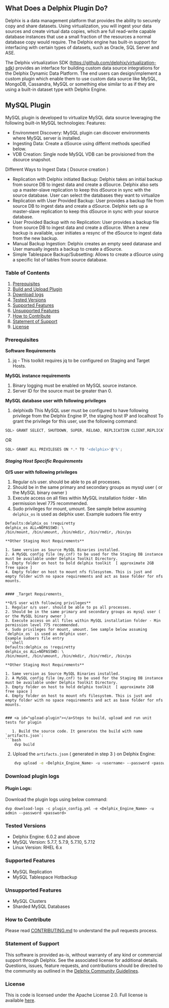 ## 
## What Does a Delphix Plugin Do?
Delphix is a data management platform that provides the ability to securely copy and share datasets. Using virtualization, you will ingest your data sources and create virtual data copies, which are full read-write capable database instances that use a small fraction of the resources a normal database copy would require. The Delphix engine has built-in support for interfacing with certain types of datasets, such as Oracle, SQL Server and ASE.

The Delphix virtualization SDK (https://github.com/delphix/virtualization-sdk) provides an interface for building custom data source integrations for the Delphix Dynamic Data Platform. The end users can design/implement a custom plugin which enable them to use custom data source like MySQL, MongoDB, Cassandra, MySQL or something else similar to as if they are using a built-in dataset type with Delphix Engine.

## MySQL Plugin
MySQL plugin is developed to virtualize MySQL data source leveraging the following built-in MySQL technologies:
Features:
  - Environment Discovery: MySQL plugin can discover environments where MySQL server is installed.
  - Ingesting Data: Create a dSource using differnt methods specified below. 
  - VDB Creation: Single node MySQL VDB can be provisioned from the dsource snapshot.

Different Ways to Ingest Data ( Dsource creation )
  - Replication with Delphix initiated Backup: Delphix takes an initial backup from source DB to ingest data and create a dSource. Delphix also sets up a master-slave replication to keep this dSource in sync with the source database. User can select the databases they want to virtualize
  - Replication with User Provided Backup: User provides a backup file from source DB to ingest data and create a dSource. Delphix sets up a master-slave replication to keep this dSource in sync with your source database. 
  - User Provided Backup with no Replication: User provides a backup file from source DB to ingest data and create a dSource. When a new backup is available, user initiates a resync of the dSource to ingest data from the new backup.
  - Manual Backup Ingestion: Delphix creates an empty seed datanase and User manually ingests a backup to create a dSource.
  - Simple Tablespace Backup/Subsetting: Allows to create a dSource using a specific list of tables from source database.
 

### Table of Contents
1. [Prerequisites](#requirements-plugin)
2. [Build and Upload Plugin](#upload-plugin)
3. [Download logs](#run_unit_test_case)
4. [Tested Versions](#tested-versions)
5. [Supported Features](#support-features)
6. [Unsupported Features](#unsupported-features)
7. [How to Contribute](#contribute)
8. [Statement of Support](#statement-of-support)
9. [License](#license)


### <a id="requirements-plugin"></a>Prerequisites
**Software Requirements**
1. jq - This toolkit requires jq to be configured on Staging and Target Hosts. 

**MySQL instance requirements**
1. Binary logging must be enabled on MySQL source instance.
2. Server ID for the source must be greater than 0.
    
**MySQL database user with following privileges**
1. delphixdb
This MySQL user must be configured to have following privilege from the Delphix Engine IP, the staging host IP and localhost
To grant the privilege for this user, use the following command:

```js
SQL> GRANT SELECT, SHUTDOWN, SUPER, RELOAD, REPLICATION CLIENT,REPLICATION SLAVE,SHOW VIEW, EVENT, TRIGGER on *.* to 'delphix'@'%';
```

OR

```js
SQL> GRANT ALL PRIVILEGES ON *.* TO '<delphix>'@'%';
```

#### _Staging Host Specific Requirements_

**O/S user with following privileges**
1. Regular o/s user. should be able to ps all processes.
2. Should be in the same primary and secondary groups as mysql user ( or the MySQL binary owner )
3. Execute access on all files within MySQL installation folder - Min permission level 775 recommended. 
4. Sudo privileges for mount, umount. See sample below assuming `delphix_os` is used as delphix user.
Example sudoers file entry
```shell
Defaults:delphix_os !requiretty
delphix_os ALL=NOPASSWD: \ 
/bin/mount, /bin/umount, /bin/mkdir, /bin/rmdir, /bin/ps

**Other Staging Host Requirements**

1. Same version as Source MySQL Binaries installed.
2. A MySQL config file (my.cnf) to be used for the Staging DB instance must be available under Delphix Toolkit Directory. 
3. Empty folder on host to hold delphix toolkit  [ approximate 2GB free space ]
4. Empty folder on host to mount nfs filesystem. This is just and empty folder with no space requirements and act as base folder for nfs mounts.


#### _Target Requirements_

**O/S user with following privileges**
1. Regular o/s user. should be able to ps all processes.
2. Should be in the same primary and secondary groups as mysql user ( or the MySQL binary owner )
3. Execute access on all files within MySQL installation folder - Min permission level 775 recommended. 
4. Sudo privileges for mount, umount. See sample below assuming `delphix_os` is used as delphix user.
Example sudoers file entry
```shell
Defaults:delphix_os !requiretty
delphix_os ALL=NOPASSWD: \ 
/bin/mount, /bin/umount, /bin/mkdir, /bin/rmdir, /bin/ps

**Other Staging Host Requirements**

1. Same version as Source MySQL Binaries installed.
2. A MySQL config file (my.cnf) to be used for the Staging DB instance must be available under Delphix Toolkit Directory. 
3. Empty folder on host to hold delphix toolkit  [ approximate 2GB free space ]
4. Empty folder on host to mount nfs filesystem. This is just and empty folder with no space requirements and act as base folder for nfs mounts.


### <a id="upload-plugin"></a>Steps to build, upload and run unit tests for plugin

   1. Build the source code. It generates the build with name `artifacts.json`:
```bash
    dvp build
```
    
   2. Upload the `artifacts.json` ( generated in step 3 ) on Delphix Engine:
```bash
    dvp upload -e <Delphix_Engine_Name> -u <username> --password <password>
```


### <a id="run_unit_test_case"></a>Download plugin logs
#### Plugin Logs:
Download the plugin logs using below command:

```dvp download-logs -c plugin_config.yml -e <Delphix_Engine_Name> -u admin --password <password>```


### <a id="tested-versions"></a>Tested Versions
- Delphix Engine: 6.0.2 and above
- MySQL Version: 5.7.7, 5.7.9, 5.7.10, 5.7.12   
- Linux Version: RHEL 6.x

### <a id="support-features"></a>Supported Features
- MySQL Replication
- MySQL Tablespace Hotbackup

### <a id="unsupported-features"></a>Unsupported Features
- MySQL Clusters
- Sharded MySQL Databases


### <a id="contribute"></a>How to Contribute

Please read [CONTRIBUTING.md](./CONTRIBUTING.md) to understand the pull requests process.

### <a id="statement-of-support"></a>Statement of Support

This software is provided as-is, without warranty of any kind or commercial support through Delphix. See the associated license for additional details. Questions, issues, feature requests, and contributions should be directed to the community as outlined in the [Delphix Community Guidelines](https://delphix.github.io/community-guidelines.html).

### <a id="license"></a>License

This is code is licensed under the Apache License 2.0. Full license is available [here](./LICENSE).

